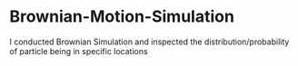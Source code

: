 # Brownian-Motion-Simulation
I conducted Brownian Simulation and inspected the distribution/probability of particle being in specific locations

